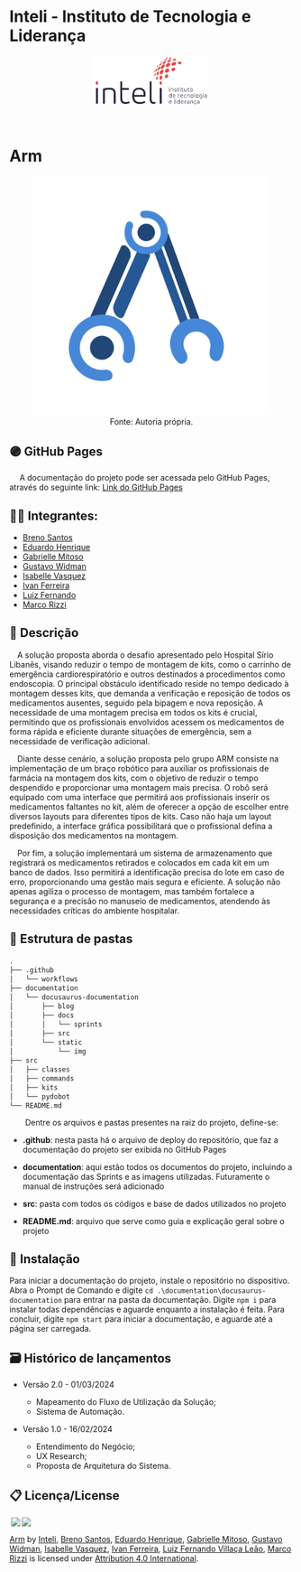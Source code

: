 # Inteli - Instituto de Tecnologia e Liderança 

<p align="center">
<a href= "https://www.inteli.edu.br/"><img src="documentation\docusaurus-documentation\static\img\inteli.png" alt="Inteli - Instituto de Tecnologia e Liderança" border="0" width=40% height=40%></a>
</p>

<br>

# Arm

<figure>
  <figcaption style="text-align: center;"></figcaption>
  <img src="documentation\docusaurus-documentation\static\img\logo_arm.png" />
  <figcaption style="text-align: center;">Fonte: Autoria própria.</figcaption>
</figure>

## 🟣 GitHub Pages

&emsp; A documentação do projeto pode ser acessada pelo GitHub Pages, através do seguinte link:
<a href="https://inteli-college.github.io/2024-T0008-EC05-G01/">Link do GitHub Pages</a>

## 👨‍🎓 Integrantes: 
- <a href="https://www.linkedin.com/in/breno-santos-0843131b8/">Breno Santos</a>
- <a href="https://www.linkedin.com/in/eduardo-henrique-dos-santos-8b24451b8/">Eduardo Henrique</a>
- <a href="https://www.linkedin.com/in/gabrielle-mitoso-6253a219b/">Gabrielle Mitoso</a> 
- <a href="https://www.linkedin.com/in/gustavo-widman/">Gustavo Widman</a> 
- <a href="https://www.linkedin.com/in/isabelle-beatriz-vasquez-oliveira-55a19626a/">Isabelle Vasquez</a> 
- <a href="https://www.linkedin.com/in/naruto/">Ivan Ferreira</a>
- <a href="https://www.linkedin.com/in/luiz-fernando-villaça-leão-930568271/">Luiz Fernando</a>
- <a href="https://www.linkedin.com/in/marco-antonio-rizzi-620b56257/">Marco Rizzi</a>

## 📜 Descrição

&emsp;A solução proposta aborda o desafio apresentado pelo Hospital Sírio Libanês, visando reduzir o tempo de montagem de kits, como o carrinho de emergência cardiorespiratório e outros destinados a procedimentos como endoscopia. O principal obstáculo identificado reside no tempo dedicado à montagem desses kits, que demanda a verificação e reposição de todos os medicamentos ausentes, seguido pela bipagem e nova reposição. A necessidade de uma montagem precisa em todos os kits é crucial, permitindo que os profissionais envolvidos acessem os medicamentos de forma rápida e eficiente durante situações de emergência, sem a necessidade de verificação adicional.

&emsp;Diante desse cenário, a solução proposta pelo grupo ARM consiste na implementação de um braço robótico para auxiliar os profissionais de farmácia na montagem dos kits, com o objetivo de reduzir o tempo despendido e proporcionar uma montagem mais precisa. O robô será equipado com uma interface que permitirá aos profissionais inserir os medicamentos faltantes no kit, além de oferecer a opção de escolher entre diversos layouts para diferentes tipos de kits. Caso não haja um layout predefinido, a interface gráfica possibilitará que o profissional defina a disposição dos medicamentos na montagem.

&emsp;Por fim, a solução implementará um sistema de armazenamento que registrará os medicamentos retirados e colocados em cada kit em um banco de dados. Isso permitirá a identificação precisa do lote em caso de erro, proporcionando uma gestão mais segura e eficiente. A solução não apenas agiliza o processo de montagem, mas também fortalece a segurança e a precisão no manuseio de medicamentos, atendendo às necessidades críticas do ambiente hospitalar.

## 📁 Estrutura de pastas

```
.
├── .github
│   └── workflows
├── documentation
│   └── docusaurus-documentation
│       ├── blog
│       ├── docs
│       │   └── sprints
│       ├── src
│       └── static
│           └── img
├── src
│   ├── classes
│   ├── commands
│   ├── kits
│   └── pydobot
└── README.md
```

&emsp;&emsp;Dentre os arquivos e pastas presentes na raiz do projeto, define-se:

- <b>.github</b>: nesta pasta há o arquivo de deploy do repositório, que faz a documentação do projeto ser exibida no GitHub Pages

- <b>documentation</b>: aqui estão todos os documentos do projeto, incluindo a documentação das Sprints e as imagens utilizadas. Futuramente o manual de instruções será adicionado

- <b>src</b>: pasta com todos os códigos e base de dados utilizados no projeto

- <b>README.md</b>: arquivo que serve como guia e explicação geral sobre o projeto 

## 🔧 Instalação

Para iniciar a documentação do projeto, instale o repositório no dispositivo. Abra o Prompt de Comando e digite ```cd .\documentation\docusaurus-documentation``` para entrar na pasta da documentação.
Digite ```npm i``` para instalar todas dependências e aguarde enquanto a instalação é feita.
Para concluir, digite ```npm start``` para iniciar a documentação, e aguarde até a página ser carregada.

## 🗃 Histórico de lançamentos

* Versão 2.0 - 01/03/2024
    * Mapeamento do Fluxo de Utilização da Solução;
    * Sistema de Automação.

* Versão 1.0 - 16/02/2024
    * Entendimento do Negócio;
    * UX Research;
    * Proposta de Arquitetura do Sistema.

## 📋 Licença/License

<img style="height:22px!important;margin-left:3px;vertical-align:text-bottom;" src="https://mirrors.creativecommons.org/presskit/icons/cc.svg?ref=chooser-v1"><img style="height:22px!important;margin-left:3px;vertical-align:text-bottom;" src="https://mirrors.creativecommons.org/presskit/icons/by.svg?ref=chooser-v1"><p xmlns:cc="http://creativecommons.org/ns#" xmlns:dct="http://purl.org/dc/terms/"><a property="dct:title" rel="cc:attributionURL" href="https://github.com/Inteli-College/2024-T0008-EC05-G01">Arm</a> by <a rel="cc:attributionURL dct:creator" property="cc:attributionName" href="https://github.com/InteliProjects">Inteli</a>, <a property="dct:title" rel="cc:attributionURL" href="https://www.linkedin.com/in/breno-santos-0843131b8/">Breno Santos</a>, <a property="dct:title" rel="cc:attributionURL" href="https://www.linkedin.com/in/eduardo-henrique-dos-santos-8b24451b8/">Eduardo Henrique</a>, <a property="dct:title" rel="cc:attributionURL" href="https://www.linkedin.com/in/gabrielle-mitoso-6253a219b/">Gabrielle Mitoso</a>, <a property="dct:title" rel="cc:attributionURL" href="https://www.linkedin.com/in/gustavo-widman/">Gustavo Widman</a>, <a property="dct:title" rel="cc:attributionURL" href="https://www.linkedin.com/in/isabelle-beatriz-vasquez-oliveira-55a19626a/">Isabelle Vasquez</a>, <a property="dct:title" rel="cc:attributionURL" href="https://www.linkedin.com/in/naruto/">Ivan Ferreira</a>, <a property="dct:title" rel="cc:attributionURL" href="https://www.linkedin.com/in/luiz-fernando-villaça-leão-930568271/">Luiz Fernando Villaça Leão</a>, <a property="dct:title" rel="cc:attributionURL" href="https://www.linkedin.com/in/marco-antonio-rizzi-620b56257/">Marco Rizzi</a> is licensed under <a href="http://creativecommons.org/licenses/by/4.0/?ref=chooser-v1" target="_blank" rel="license noopener noreferrer" style="display:inline-block;">Attribution 4.0 International</a>.</p>